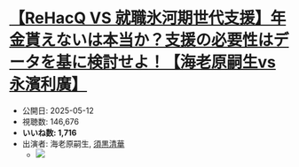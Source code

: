# [【ReHacQ VS 就職氷河期世代支援】年金貰えないは本当か？支援の必要性はデータを基に検討せよ！【海老原嗣生vs永濱利廣】](https://www.youtube.com/watch?v=CDQkiBIi5q8)
-   公開日: 2025-05-12
-   視聴数: 146,676
-   **いいね数: 1,716**
-   出演者: 海老原嗣生, [須黒清華](/rehacq_fan/people/須黒清華 "wikilink")
    - [![](https://img.youtube.com/vi/CDQkiBIi5q8/hqdefault.jpg)](https://www.youtube.com/watch?v=CDQkiBIi5q8)
